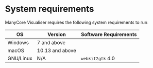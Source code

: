 # System requirements

ManyCore Visualiser requires the following system requirements to run:

| OS        | Version         | Software Requirements |
| --------- | --------------- | --------------------- |
| Windows   | 7 and above     |                       |
| macOS     | 10.13 and above |                       |
| GNU/Linux | N/A             | `webkit2gtk` 4.0      |
